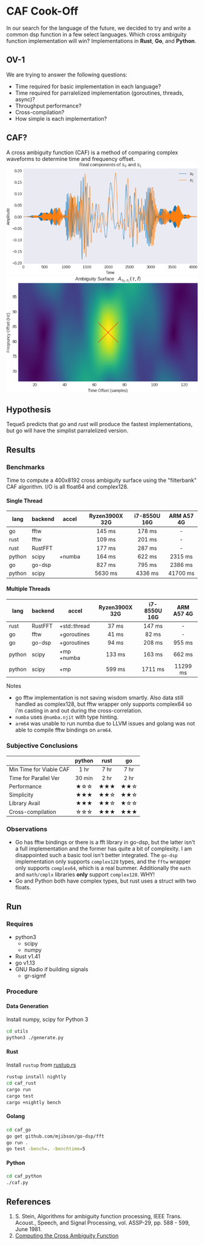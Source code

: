 # CAF Cook-Off
In our search for the language of the future, we decided to try and write a common dsp function in a few select languages. Which cross ambiguity function implementation will win? Implementations in **Rust**, **Go**, and **Python**.

## OV-1
We are trying to answer the following questions:
* Time required for basic implementation in each language?
* Time required for parralelized implementation (goroutines, threads, async)?
* Throughput performance?
* Cross-compilation?
* How simple is each implementation?

## CAF?
A cross ambiguity function (CAF) is a method of comparing complex waveforms to determine time and frequency offset.
![Signals Under Test](/docs/s0s1-time.png)
![CAF Surface](/docs/s0s1-caf.png)

## Hypothesis
Teque5 predicts that *go* and *rust* will produce the fastest implementations, but go will have the simplist parralelized version.

## Results
### Benchmarks
Time to compute a 400x8192 cross ambiguity surface using the "filterbank" CAF algorithm. I/O is all float64 and complex128.
#### Single Thread
| lang   | backend | accel        | Ryzen3900X 32G | i7-8550U 16G | ARM A57 4G |
|--------|---------|:------------:|:--------------:|:------------:|:----------:|
| go     | fftw    |              |     145 ms     |    178 ms    |      -     |
| rust   | fftw    |              |     109 ms     |    201 ms    |      -     |
| rust   | RustFFT |              |     177 ms     |    287 ms    |      -     |
| python | scipy   | +numba       |     164 ms     |    622 ms    |   2315 ms  |
| go     | go-dsp  |              |     827 ms     |    795 ms    |   2386 ms  |
| python | scipy   |              |    5630 ms     |    4336 ms   |  41700 ms  |

#### Multiple Threads
| lang   | backend | accel        | Ryzen3900X 32G | i7-8550U 16G | ARM A57 4G |
|--------|---------|--------------|:--------------:|:------------:|:----------:|
| rust   | RustFFT | +std::thread |      37 ms     |    147 ms    |      -     |
| go     | fftw    | +goroutines  |      41 ms     |     82 ms    |      -     |
| go     | go-dsp  | +goroutines  |      94 ms     |    208 ms    |   955 ms   |
| python | scipy   | +mp +numba   |     133 ms     |    163 ms    |   662 ms   |
| python | scipy   | +mp          |     599 ms     |    1711 ms   |  11299 ms  |

Notes
* go fftw implementation is not saving wisdom smartly. Also data still handled as complex128, but fftw wrapper only supports complex64 so i'm casting in and out during the cross-correlation.
* `numba` uses `@numba.njit` with type hinting.
* `arm64` was unable to run numba due to LLVM issues and golang was not able to compile fftw bindings on `arm64`.

### Subjective Conclusions
|                         | python | rust |  go  |
|-------------------------|:------:|:----:|:----:|
| Min Time for Viable CAF |  1 hr  | 7 hr | 7 hr |
| Time for Parallel Ver   | 30 min | 2 hr | 2 hr |
| Performance             |  ★☆☆ | ★★★ | ★★☆ |
| Simplicity              |  ★★★ | ★★☆ | ★★☆ |
| Library Avail           |  ★★★ | ★★☆ | ★☆☆ |
| Cross-compilation       |  ☆☆☆ | ★★★ | ★★★ |

### Observations
* Go has fftw bindings or there is a fft library in go-dsp, but the latter isn't a full implementation and the former has quite a bit of complexity. I am disappointed such a basic tool isn't better integrated. The `go-dsp` implementation only supports `complex128` types, and the `fftw` wrapper only supports `complex64`, which is a real bummer. Additionally the `math` and `math/cmplx` libraries **only** support `complex128`. WHY!
* Go and Python both have complex types, but rust uses a struct with two floats.

## Run
### Requires
* python3
    * scipy
    * numpy
* Rust v1.41
* go v1.13
* GNU Radio if building signals
    * gr-sigmf

### Procedure
#### Data Generation
Install numpy, scipy for Python 3
```bash
cd utils
python3 ./generate.py
```
#### Rust
Install `rustup` from [rustup.rs](https://rustup.rs/)
```bash
rustup install nightly
cd caf_rust
cargo run
cargo test
cargo +nightly bench
```
#### Golang
```bash
cd caf_go
go get github.com/mjibson/go-dsp/fft
go run .
go test -bench=. -benchtime=5
```
#### Python
```bash
cd caf_python
./caf.py
```

## References
1) S. Stein, Algorithms for ambiguity function processing,  IEEE Trans. Acoust., Speech, and Signal Processing, vol. ASSP-29, pp. 588 - 599, June 1981.
2) [Computing the Cross Ambiguity Function](http://ws.binghamton.edu/fowler/Fowler%20Personal%20Page/Publications_files/MS_Thesis_Chris_Yatrakis.pdf)
